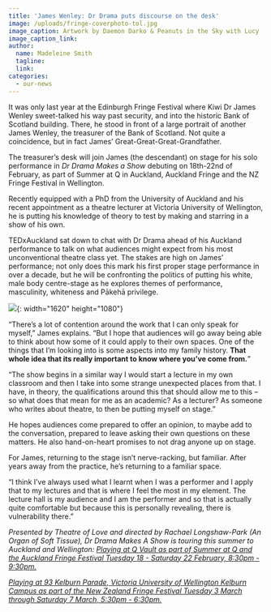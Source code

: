```yaml
---
title: 'James Wenley: Dr Drama puts discourse on the desk'
image: /uploads/fringe-coverphoto-tol.jpg
image_caption: Artwork by Daemon Darko & Peanuts in the Sky with Lucy
image_caption_link:
author:
  name: Madeleine Smith
  tagline:
  link:
categories:
  - our-news
---
```


It was only last year at the Edinburgh Fringe Festival where Kiwi Dr James Wenley sweet-talked his way past security, and into the historic Bank of Scotland building. There, he stood in front of a large portrait of another James Wenley, the treasurer of the Bank of Scotland. Not quite a coincidence, but in fact James’ Great-Great-Great-Grandfather.

The treasurer’s desk will join James (the descendant) on stage for his solo performance in *Dr Drama Makes a Show* debuting on 18th-22nd of February, as part of Summer at Q in Auckland, Auckland Fringe and the NZ Fringe Festival in Wellington.

Recently equipped with a PhD from the University of Auckland and his recent appointment as a theatre lecturer at Victoria University of Wellington, he is putting his knowledge of theory to test by making and starring in a show of his own.

TEDxAuckland sat down to chat with Dr Drama ahead of his Auckland performance to talk on what audiences might expect from his most unconventional theatre class yet. The stakes are high on James’ performance; not only does this mark his first proper stage performance in over a decade, but he will be confronting the politics of putting his white, male body centre-stage as he explores themes of performance, masculinity, whiteness and Pākehā privilege.

![](/uploads/img-4989.jpg){: width="1620" height="1080"}

“There’s a lot of contention around the work that I can only speak for myself,” James explains. “But I hope that audiences will go away being able to think about how some of it could apply to their own spaces. One of the things that I’m looking into is some aspects into my family history. **That whole idea that its really important to know where you’ve come from.**”

“The show begins in a similar way I would start a lecture in my own classroom and then I take into some strange unexpected places from that. I have, in theory, the qualifications around this that should allow me to this – so what does that mean for me as an academic? As a lecturer? As someone who writes about theatre, to then be putting myself on stage.”

He hopes audiences come prepared to offer an opinion, to maybe add to the conversation, prepared to leave asking their own questions on these matters. He also hand-on-heart promises to not drag anyone up on stage.

For James, returning to the stage isn’t nerve-racking, but familiar. After years away from the practice, he’s returning to a familiar space.

“I think I’ve always used what I learnt when I was a performer and I apply that to my lectures and that is where I feel the most in my element. The lecture hall is my audience and I am the performer and so that is actually quite comfortable but because this is personally revealing, there is vulnerability there.”

*Presented by Theatre of Love and directed by Rachael Longshaw-Park (An Organ of Soft Tissue), Dr Drama Makes A Show is touring this summer to Auckland and Wellington: [Playing at Q Vault as part of Summer at Q and the Auckland Fringe Festival Tuesday 18 - Saturday 22 February, 8:30pm - 9:30pm.](https://www.qtheatre.co.nz/dr-drama-makes-show)*

[*Playing at 93 Kelburn Parade, Victoria University of Wellington Kelburn Campus as part of the New Zealand Fringe Festival Tuesday 3 March through Saturday 7 March, 5:30pm - 6:30pm.*](https://fringe.co.nz/show/43771)